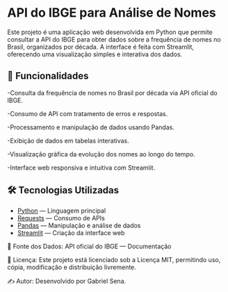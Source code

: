 # API do IBGE para Análise de Nomes

Este projeto é uma aplicação web desenvolvida em Python que permite consultar a API do IBGE para obter dados sobre a frequência de nomes no Brasil, organizados por década. A interface é feita com Streamlit, oferecendo uma visualização simples e interativa  dos dados.

## 🚀 Funcionalidades

-Consulta da frequência de nomes no Brasil por década via API oficial do IBGE.

-Consumo de API com tratamento de erros e respostas.

-Processamento e manipulação de dados usando Pandas.

-Exibição de dados em tabelas interativas.

-Visualização gráfica da evolução dos nomes ao longo do tempo.

-Interface web responsiva e intuitiva com Streamlit.

## 🛠️ Tecnologias Utilizadas

- [Python](https://www.python.org/) — Linguagem principal
- [Requests](https://docs.python-requests.org/) — Consumo de APIs
- [Pandas](https://pandas.pydata.org/) — Manipulação e análise de dados
- [Streamlit](https://streamlit.io/) — Criação da interface web

🔗 Fonte dos Dados:
API oficial do IBGE — Documentação

📄 Licença:
Este projeto está licenciado sob a Licença MIT, permitindo uso, cópia, modificação e distribuição livremente.

✍️ Autor:
Desenvolvido por Gabriel Sena.
